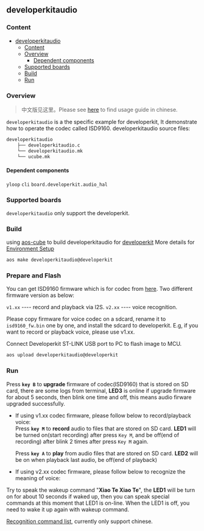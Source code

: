 ## developerkitaudio

### Content
- [developerkitaudio](#developerkitaudio)
    - [Content](#content)
    - [Overview](#overview)
        - [Dependent components](#dependent-components)
    - [Supported boards](#supported-boards)
    - [Build](#build)
    - [Run](#run)

### Overview
> 中文版见这里。Please see [here](https://github.com/Notioni/Codes/tree/master/Developer%20Kit/Codec%E5%9B%BA%E4%BB%B6) to find usage guide in chinese.  

`developerkitaudio` is a the specific example for developerkit, It demonstrate how to operate the codec called ISD9160. developerkitaudio source files:

```sh
developerkitaudio
    ├── developerkitaudio.c
    └── developerkitaudio.mk
    └── ucube.mk
```

#### Dependent components

`yloop`  `cli` `board.developerkit.audio_hal`

### Supported boards

`developerkitaudio` only support the developerkit.

### Build

using [aos-cube](https://github.com/alibaba/AliOS-Things/wiki/AliOS-Things-uCube) to build developerkitaudio for [developerkit](../../board/developerkit/README.md)
More details for [Environment Setup](https://linkdevelop.aliyun.com/device-doc#dev-prepare.html)  

```sh
aos make developerkitaudio@developerkit
```

### Prepare and Flash

 You can get ISD9160 firmware which is for codec from [here](https://github.com/Notioni/Codes/tree/master/Developer%20Kit/Codec%E5%9B%BA%E4%BB%B6).
 Two different firmware version as below:

`v1.xx` ---- record and playback via I2S.
`v2.xx` ---- voice recognition.

Please copy firmware for voice codec on a sdcard, rename it to `isd9160_fw.bin` one by one, and install the sdcard to developerkit.
E.g, if you want to record or playback voice, please use v1.xx.

Connect Developerkit ST-LINK USB port to PC to flash image to MCU.
```sh
aos upload developerkitaudio@developerkit
```

### Run

Press **`key B`** to **upgrade** firmware of codec(ISD9160) that is stored on SD card, there are some logs from terminal, **LED3** is online if upgrade firmware for about 5 seconds, then blink one time and off, this means audio firware upgraded successfully.

* If using v1.xx codec firmware, please follow below to record/playback voice:  
  Press **`key M`** to **record** audio to files that are stored on SD card. **LED1** will be turned on(start recording) after press `Key M`, and be off(end of recording) after blink 2 times after press `Key M` again.    
   
  Press **`key A`** to **play** from audio files that are stored on SD card. **LED2** will be on when playback last audio, be off(end of playback)
 
* If using v2.xx codec firmware, please follow below to recognize the meaning of voice: 

Try to speak the wakeup command "**Xiao Te Xiao Te**", the **LED1** will be turn on for about 10 seconds if waked up, then you can speak special commands at this moment that LED1 is on-line.
When the LED1 is off, you need to wake it up again with wakeup command.

[Recognition command list](https://github.com/Notioni/Codes/blob/master/Developer%20Kit/Codec%E5%9B%BA%E4%BB%B6/readme.txt), currently only support chinese.
